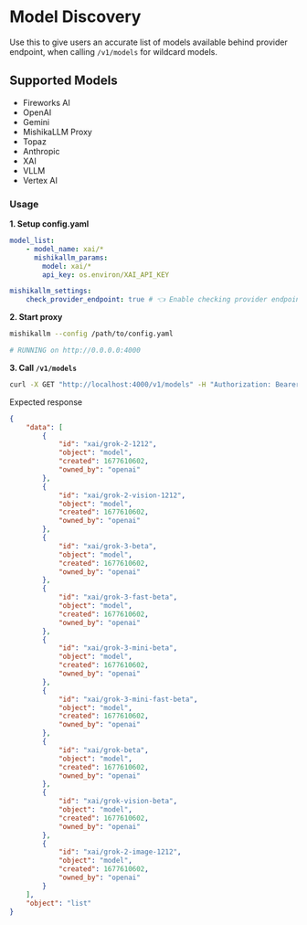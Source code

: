 # Model Discovery

Use this to give users an accurate list of models available behind provider endpoint, when calling `/v1/models` for wildcard models.

## Supported Models

- Fireworks AI
- OpenAI
- Gemini
- MishikaLLM Proxy
- Topaz
- Anthropic
- XAI
- VLLM
- Vertex AI

### Usage

**1. Setup config.yaml**

```yaml
model_list:
    - model_name: xai/*
      mishikallm_params:
        model: xai/*
        api_key: os.environ/XAI_API_KEY

mishikallm_settings:
    check_provider_endpoint: true # 👈 Enable checking provider endpoint for wildcard models
```

**2. Start proxy**

```bash
mishikallm --config /path/to/config.yaml

# RUNNING on http://0.0.0.0:4000
```

**3. Call `/v1/models`**

```bash
curl -X GET "http://localhost:4000/v1/models" -H "Authorization: Bearer $MISHIKALLM_KEY"
```

Expected response

```json
{
    "data": [
        {
            "id": "xai/grok-2-1212",
            "object": "model",
            "created": 1677610602,
            "owned_by": "openai"
        },
        {
            "id": "xai/grok-2-vision-1212",
            "object": "model",
            "created": 1677610602,
            "owned_by": "openai"
        },
        {
            "id": "xai/grok-3-beta",
            "object": "model",
            "created": 1677610602,
            "owned_by": "openai"
        },
        {
            "id": "xai/grok-3-fast-beta",
            "object": "model",
            "created": 1677610602,
            "owned_by": "openai"
        },
        {
            "id": "xai/grok-3-mini-beta",
            "object": "model",
            "created": 1677610602,
            "owned_by": "openai"
        },
        {
            "id": "xai/grok-3-mini-fast-beta",
            "object": "model",
            "created": 1677610602,
            "owned_by": "openai"
        },
        {
            "id": "xai/grok-beta",
            "object": "model",
            "created": 1677610602,
            "owned_by": "openai"
        },
        {
            "id": "xai/grok-vision-beta",
            "object": "model",
            "created": 1677610602,
            "owned_by": "openai"
        },
        {
            "id": "xai/grok-2-image-1212",
            "object": "model",
            "created": 1677610602,
            "owned_by": "openai"
        }
    ],
    "object": "list"
}
```